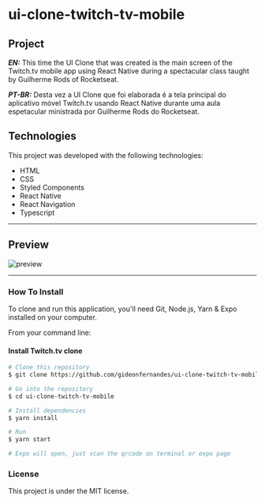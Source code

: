 # ui-clone-twitch-tv-mobile

## Project

***EN:*** This time the UI Clone that was created is the main screen of the Twitch.tv mobile app using React Native during a spectacular class taught by Guilherme Rods of Rocketseat.

***PT-BR:***  Desta vez a UI Clone que foi elaborada é a tela principal do aplicativo móvel Twitch.tv usando React Native durante uma aula espetacular ministrada por Guilherme Rods do Rocketseat.

## Technologies

This project was developed with the following technologies:

- HTML
- CSS
- Styled Components
- React Native
- React Navigation
- Typescript
***

## Preview
![preview](preview.gif)
***

### How To Install

To clone and run this application, you'll need Git, Node.js, Yarn & Expo installed on your computer.

From your command line:

#### Install Twitch.tv clone

```bash
# Clone this repository
$ git clone https://github.com/gideonfernandes/ui-clone-twitch-tv-mobile.git

# Go into the repository
$ cd ui-clone-twitch-tv-mobile

# Install dependencies
$ yarn install

# Run
$ yarn start

# Expo will open, just scan the qrcode on terminal or expo page
```
### License

This project is under the MIT license.

